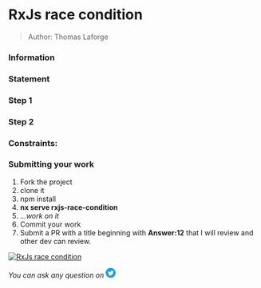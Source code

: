 <h1>RxJs race condition</h1>

> Author: Thomas Laforge

<!-- TODO: add Information/Statement/Rules/Constraint/Steps -->

### Information

### Statement

### Step 1

### Step 2

### Constraints:

### Submitting your work

1. Fork the project
2. clone it
3. npm install
4. **nx serve rxjs-race-condition**
5. _...work on it_
6. Commit your work
7. Submit a PR with a title beginning with **Answer:12** that I will review and other dev can review.

<!-- TODO: add challenge number and project Name -->

<a href="https://github.com/tomalaforge/angular-challenges/pulls?q=label%3A12+label%3Aanswer"><img src="https://img.shields.io/badge/-Solutions-green" alt="RxJs race condition"/></a>

<!-- TODO: uncomment when done late -->
<!-- <a href='https://github.com/tomalaforge/angular-challenges/pulls?q=label%3A12+label%3A"answer+author"'><img src="https://img.shields.io/badge/-Author solution-important" alt="RxJs race condition solution author"/></a>
<a href="{Blog post url}" target="_blank" rel="noopener noreferrer"><img src="https://img.shields.io/badge/-Blog post explanation-blue" alt="RxJs race condition blog article"/></a> -->

_You can ask any question on_ <a href="https://twitter.com/laforge_toma" target="_blank" rel="noopener noreferrer"><img src="./../../logo/twitter.svg" height=20px alt="twitter"/></a>
